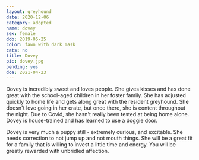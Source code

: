 ```yaml
---
layout: greyhound
date: 2020-12-06
category: adopted
name: dovey
sex: female
dob: 2019-05-25
color: fawn with dark mask
cats: no
title: Dovey
pic: dovey.jpg
pending: yes
doa: 2021-04-23
---
```

Dovey is incredibly sweet and loves people. She gives kisses and has done great with the school-aged children in her foster family. She has adjusted quickly to home life and gets along great with the resident greyhound. She doesn't love going in her crate, but once there, she is content throughout the night. Due to Covid, she hasn't really been tested at being home alone. Dovey is house-trained and has learned to use a doggie door. 

Dovey is very much a puppy still - extremely curious, and excitable. She needs correction to not jump up and not mouth things. She will be a great fit for a family that is willing to invest a little time and energy. You will be greatly rewarded with unbridled affection. 
